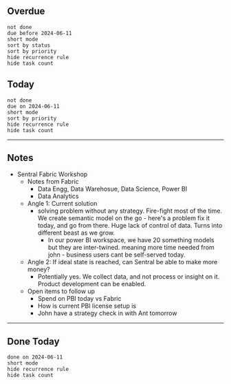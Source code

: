 ## Overdue
```tasks 
not done 
due before 2024-06-11
short mode 
sort by status 
sort by priority
hide recurrence rule
hide task count
```
## Today
```tasks 
not done 
due on 2024-06-11
short mode 
sort by priority 
hide recurrence rule
hide task count
```
----
## Notes
- Sentral Fabric Workshop 
	- Notes from Fabric 
		- Data Engg, Data Warehosue, Data Science, Power BI 
		- Data Analytics 
	- Angle 1: Current solution 
		- solving problem without any strategy. Fire-fight most of the time. We create semantic model on the go - here's a problem fix it today, and go from there. Huge lack of control of data. Turns into different beast as we grow. 
			- In our power BI workspace, we have 20 something models but they are inter-twined. meaning more time needed from john - business users cant be self-served today. 
	- Angle 2: If ideal state is reached, can Sentral be able to make more money? 
		- Potentially yes. We collect data, and not process or insight on it. Product development can be enabled. 
	- Open items to follow up 
		- Spend on PBI today vs Fabric 
		- How is current PBI license setup is 
		- John have  a strategy check in with Ant tomorrow 

----
## Done Today 
```tasks 
done on 2024-06-11
short mode 
hide recurrence rule
hide task count
```
